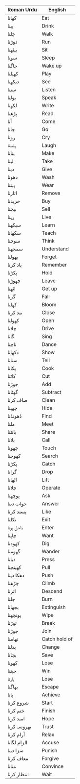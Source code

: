 

| **Roman Urdu**      | **English**        |
|---------------------|--------------------|
| کھانا              | Eat               |
| پینا              | Drink             |
| چلنا              | Walk             |
| دوڑنا              | Run               |
| بیٹھنا             | Sit               |
| سونا              | Sleep             |
| جاگنا             | Wake up           |
| کھیلنا            | Play              |
| دیکھنا            | See               |
| سننا              | Listen            |
| بولنا             | Speak             |
| لکھنا             | Write             |
| پڑھنا             | Read              |
| آنا               | Come              |
| جانا              | Go                |
| رونا              | Cry               |
| ہنسنا             | Laugh             |
| بنانا             | Make              |
| لینا              | Take              |
| دینا              | Give              |
| دھونا             | Wash              |
| پہننا             | Wear              |
| اتارنا            | Remove            |
| خریدنا           | Buy               |
| بیچنا             | Sell              |
| رہنا              | Live              |
| سیکھنا           | Learn             |
| سکھانا           | Teach             |
| سوچنا             | Think             |
| سمجھنا           | Understand        |
| بھولنا           | Forget            |
| یاد کرنا         | Remember          |
| پکڑنا           | Hold              |
| چھوڑنا           | Leave             |
| اٹھنا            | Get up            |
| گرنا             | Fall              |
| کھلنا            | Bloom             |
| بند کرنا        | Close             |
| کھولنا          | Open              |
| چلانا          | Drive             |
| گانا           | Sing              |
| ناچنا          | Dance             |
| دکھانا         | Show              |
| سنانا         | Tell               |
| پکانا         | Cook              |
| کاٹنا         | Cut               |
| جوڑنا         | Add               |
| گھٹانا       | Subtract           |
| صاف کرنا     | Clean              |
| چھپنا        | Hide               |
| ڈھونڈنا      | Find               |
| ملنا        | Meet               |
| بانٹنا       | Share              |
| بلانا       | Call               |
| چھونا       | Touch              |
| کھوجنا       | Search             |
| پکڑنا       | Catch              |
| گرانا       | Drop               |
| اٹھانا      | Lift               |
| چلانا       | Operate            |
| پوچھنا      | Ask                |
| جواب دینا   | Answer             |
| پسند کرنا   | Like               |
| نکلنا       | Exit               |
| داخل ہونا   | Enter              |
| چاہنا       | Want               |
| کھودنا      | Dig                |
| گھومنا      | Wander             |
| دبانا       | Press              |
| کھینچنا     | Pull               |
| دھکا دینا   | Push               |
| چڑھنا      | Climb              |
| اترنا      | Descend            |
| جلنا       | Burn               |
| بجھانا     | Extinguish         |
| پونچھنا    | Wipe               |
| توڑنا      | Break              |
| جوڑنا      | Join               |
| تھامنا      | Catch hold of      |
| بدلنا      | Change             |
| بچانا      | Save               |
| کھونا      | Lose               |
| جیتنا      | Win                |
| ہارنا      | Lose               |
| بھاگنا     | Escape             |
| پانا       | Achieve            |
| شروع کرنا  | Start              |
| ختم کرنا   | Finish             |
| امید کرنا  | Hope               |
| بھروسہ کرنا| Trust              |
| آرام کرنا  | Relax              |
| الزام لگانا | Accuse            |
| سزا دینا   | Punish             |
| معاف کرنا  | Forgive            |
| منانا      | Convince           |
| انتظار کرنا| Wait               |

